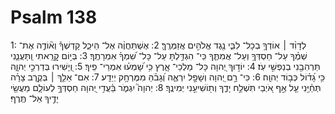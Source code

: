 # Psalm 138
1: לְדָוִ֨ד ׀ אוֹדְךָ֥ בְכָל־ לִבִּ֑י נֶ֖גֶד אֱלֹהִ֣ים אֲזַמְּרֶֽךָּ׃
2: אֶשְׁתַּחֲוֶ֨ה אֶל־ הֵיכַ֪ל קָדְשְׁךָ֡ וְא֘וֹדֶ֤ה אֶת־ שְׁמֶ֗ךָ עַל־ חַסְדְּךָ֥ וְעַל־ אֲמִתֶּ֑ךָ כִּֽי־ הִגְדַּ֥לְתָּ עַל־ כָּל־ שִׁ֝מְךָ֗ אִמְרָתֶֽךָ׃
3: בְּי֣וֹם קָ֭רָֽאתִי וַֽתַּעֲנֵ֑נִי תַּרְהִבֵ֖נִי בְנַפְשִׁ֣י עֹֽז׃
4: יוֹד֣וּךָ יְ֭הוָה כָּל־ מַלְכֵי־ אָ֑רֶץ כִּ֥י שָׁ֝מְע֗וּ אִמְרֵי־ פִֽיךָ׃
5: וְ֭יָשִׁירוּ בְּדַרְכֵ֣י יְהוָ֑ה כִּ֥י גָ֝ד֗וֹל כְּב֣וֹד יְהוָֽה׃
6: כִּי־ רָ֣ם יְ֭הוָה וְשָׁפָ֣ל יִרְאֶ֑ה וְ֝גָבֹ֗הַּ מִמֶּרְחָ֥ק יְיֵדָֽע׃
7: אִם־ אֵלֵ֤ךְ ׀ בְּקֶ֥רֶב צָרָ֗ה תְּחַ֫יֵּ֥נִי עַ֤ל אַ֣ף אֹ֭יְבַי תִּשְׁלַ֣ח יָדֶ֑ךָ וְת֖וֹשִׁיעֵ֣נִי יְמִינֶֽךָ׃
8: יְהוָה֮ יִגְמֹ֪ר בַּ֫עֲדִ֥י יְ֭הוָה חַסְדְּךָ֣ לְעוֹלָ֑ם מַעֲשֵׂ֖י יָדֶ֣יךָ אַל־ תֶּֽרֶף׃

